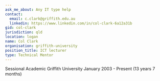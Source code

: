 ```yaml
---
ask_me_about: Any IT type help
contact:
  email: c.clark@griffith.edu.au
  linkedin: https://www.linkedin.com/in/col-clark-6a12a31b
gid: col-clark
jurisdiction: qld
location: logan
name: Col Clark
organisation: griffith-university
position_title: ICT lecturer
type: Technical Mentor
---
```


Sessional Academic
Griffith University
January 2003 - Present (13 years 7 months)